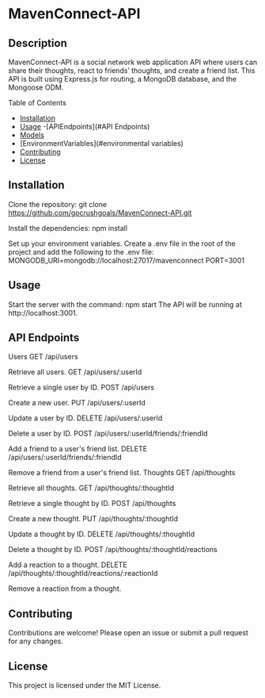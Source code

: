 # MavenConnect-API


## Description

MavenConnect-API is a social network web application API where users can share their thoughts, react to friends’ thoughts, and create a friend list. This API is built using Express.js for routing, a MongoDB database, and the Mongoose ODM.

Table of Contents
- [Installation](#installation)
- [Usage](#usage)
-[APIEndpoints](#API Endpoints)
- [Models](#models)
- [EnvironmentVariables](#environmental variables)
- [Contributing](#contributing)
- [License](liicense)


## Installation
Clone the repository:
git clone https://github.com/gocrushgoals/MavenConnect-API.git

Install the dependencies:
npm install

Set up your environment variables. Create a .env file in the root of the project and add the following to the .env file:
MONGODB_URI=mongodb://localhost:27017/mavenconnect
PORT=3001


## Usage
Start the server with the command: npm start
The API will be running at http://localhost:3001.

## API Endpoints

Users
GET /api/users

Retrieve all users.
GET /api/users/:userId

Retrieve a single user by ID.
POST /api/users

Create a new user.
PUT /api/users/:userId

Update a user by ID.
DELETE /api/users/:userId

Delete a user by ID.
POST /api/users/:userId/friends/:friendId

Add a friend to a user's friend list.
DELETE /api/users/:userId/friends/:friendId

Remove a friend from a user's friend list.
Thoughts
GET /api/thoughts

Retrieve all thoughts.
GET /api/thoughts/:thoughtId

Retrieve a single thought by ID.
POST /api/thoughts

Create a new thought.
PUT /api/thoughts/:thoughtId

Update a thought by ID.
DELETE /api/thoughts/:thoughtId

Delete a thought by ID.
POST /api/thoughts/:thoughtId/reactions

Add a reaction to a thought.
DELETE /api/thoughts/:thoughtId/reactions/:reactionId

Remove a reaction from a thought.


## Contributing
Contributions are welcome! Please open an issue or submit a pull request for any changes.

## License
This project is licensed under the MIT License.